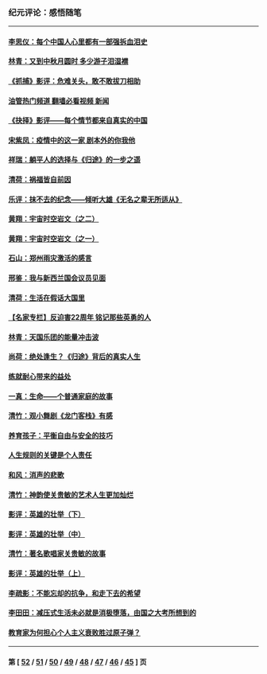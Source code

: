 ### 纪元评论：感悟随笔
---
#### [李思仪：每个中国人心里都有一部强拆血泪史](../../pages/nsc1035/n13249632.md?09250330) 
#### [林青：又到中秋月圆时 多少游子泪湿襟](../../pages/nsc1035/n13245916.md?09250330) 
#### [《抓捕》影评：危难关头，敢不敢拔刀相助](../../pages/nsc1035/n13244251.md?09250330) 
#### [油管热门频道 翻墙必看视频 新闻](ok?09250330)
#### [《抉择》影评——每个情节都来自真实的中国](../../pages/nsc1035/n13242564.md?09250330) 
#### [宋紫凤：疫情中的这一家 剧本外的你我他](../../pages/nsc1035/n13242358.md?09250330) 
#### [祥瑞：躺平人的选择与《归途》的一步之遥](../../pages/nsc1035/n13213201.md?09250330) 
#### [清荷：祸福皆自前因](../../pages/nsc1035/n13213177.md?09250330) 
#### [乐评：抹不去的纪念——倾听大雄《无名之辈无所适从》](../../pages/nsc1035/n13163359.md?09250330) 
#### [黄翔：宇宙时空岩文（之二）](../../pages/nsc1035/n13141116.md?09250330) 
#### [黄翔：宇宙时空岩文（之一）](../../pages/nsc1035/n13140355.md?09250330) 
#### [石山：郑州雨灾激活的感言](../../pages/nsc1035/n13135372.md?09250330) 
#### [邢鉴：我与新西兰国会议员见面](../../pages/nsc1035/n13111626.md?09250330) 
#### [清荷：生活在假话大国里](../../pages/nsc1035/n13103916.md?09250330) 
#### [【名家专栏】反迫害22周年 铭记那些英勇的人](../../pages/nsc1035/n13102771.md?09250330) 
#### [林青：天国乐团的能量冲击波](../../pages/nsc1035/n13099634.md?09250330) 
#### [尚荷：绝处逢生？《归途》背后的真实人生](../../pages/nsc1035/n13099470.md?09250330) 
#### [练就耐心带来的益处](../../pages/nsc1035/n13081876.md?09250330) 
#### [一真：生命——个普通家庭的故事](../../pages/nsc1035/n13075782.md?09250330) 
#### [清竹：观小舞剧《龙门客栈》有感](../../pages/nsc1035/n13069850.md?09250330) 
#### [养育孩子：平衡自由与安全的技巧](../../pages/nsc1035/n13054510.md?09250330) 
#### [人生规则的关键是个人责任](../../pages/nsc1035/n13053252.md?09250330) 
#### [和风：消声的悲歌](../../pages/nsc1035/n13051994.md?09250330) 
#### [清竹：神韵使关贵敏的艺术人生更加灿烂](../../pages/nsc1035/n13038731.md?09250330) 
#### [影评：英雄的壮举（下）](../../pages/nsc1035/n13027438.md?09250330) 
#### [影评：英雄的壮举（中）](../../pages/nsc1035/n13027244.md?09250330) 
#### [清竹：著名歌唱家关贵敏的故事](../../pages/nsc1035/n13025435.md?09250330) 
#### [影评：英雄的壮举（上）](../../pages/nsc1035/n13024688.md?09250330) 
#### [李疏影：不能忘却的抗争，和走下去的希望](../../pages/nsc1035/n13022097.md?09250330) 
#### [李田田：减压式生活未必就是消极堕落，由国之大考所想到的](../../pages/nsc1035/n13017621.md?09250330) 
#### [教育家为何担心个人主义衰败胜过原子弹？](../../pages/nsc1035/n13002969.md?09250330) 

---
#### 第 [ [52](./52.md?09250330) / [51](./51.md?09250330) / [50](./50.md?09250330) / [49](./49.md?09250330) / [48](./48.md?09250330) / [47](./47.md?09250330) / [46](./46.md?09250330) / [45](./45.md?09250330) ] 页
